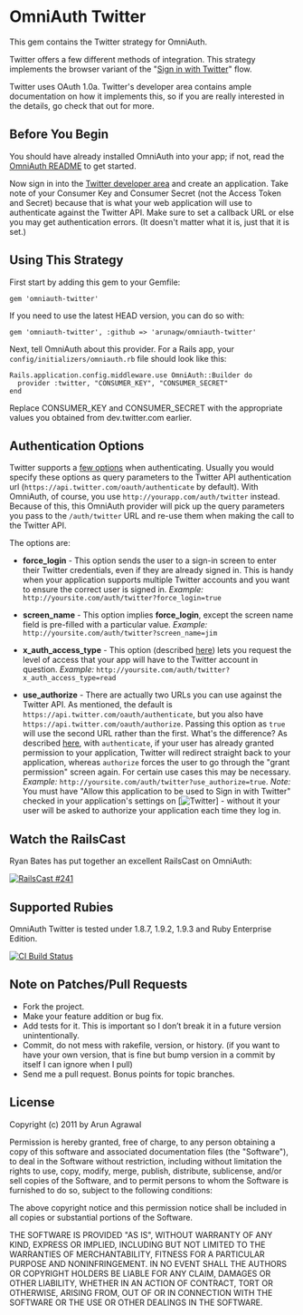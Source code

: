 # OmniAuth Twitter

This gem contains the Twitter strategy for OmniAuth.

Twitter offers a few different methods of integration. This strategy implements the browser variant of the "[Sign in with Twitter](https://dev.twitter.com/docs/auth/implementing-sign-twitter)" flow.

Twitter uses OAuth 1.0a. Twitter's developer area contains ample documentation on how it implements this, so if you are really interested in the details, go check that out for more.

## Before You Begin

You should have already installed OmniAuth into your app; if not, read the [OmniAuth README](https://github.com/intridea/omniauth) to get started.

Now sign in into the [Twitter developer area](http://dev.twitter.com) and create an application. Take note of your Consumer Key and Consumer Secret (not the Access Token and Secret) because that is what your web application will use to authenticate against the Twitter API. Make sure to set a callback URL or else you may get authentication errors. (It doesn't matter what it is, just that it is set.)

## Using This Strategy

First start by adding this gem to your Gemfile:

    gem 'omniauth-twitter'

If you need to use the latest HEAD version, you can do so with:

    gem 'omniauth-twitter', :github => 'arunagw/omniauth-twitter'

Next, tell OmniAuth about this provider. For a Rails app, your `config/initializers/omniauth.rb` file should look like this:

    Rails.application.config.middleware.use OmniAuth::Builder do
      provider :twitter, "CONSUMER_KEY", "CONSUMER_SECRET"
    end

Replace CONSUMER_KEY and CONSUMER_SECRET with the appropriate values you obtained from dev.twitter.com earlier.

## Authentication Options

Twitter supports a [few options](https://dev.twitter.com/docs/api/1/get/oauth/authenticate) when authenticating. Usually you would specify these options as query parameters to the Twitter API authentication url (`https://api.twitter.com/oauth/authenticate` by default). With OmniAuth, of course, you use `http://yourapp.com/auth/twitter` instead. Because of this, this OmniAuth provider will pick up the query parameters you pass to the `/auth/twitter` URL and re-use them when making the call to the Twitter API.

The options are:

* **force_login** - This option sends the user to a sign-in screen to enter their Twitter credentials, even if they are already signed in. This is handy when your application supports multiple Twitter accounts and you want to ensure the correct user is signed in. *Example:* `http://yoursite.com/auth/twitter?force_login=true`

* **screen_name** - This option implies **force_login**, except the screen name field is pre-filled with a particular value. *Example:* `http://yoursite.com/auth/twitter?screen_name=jim`

* **x_auth_access_type** - This option (described [here](https://dev.twitter.com/docs/api/1/post/oauth/request_token)) lets you request the level of access that your app will have to the Twitter account in question. *Example:* `http://yoursite.com/auth/twitter?x_auth_access_type=read`

* **use_authorize** - There are actually two URLs you can use against the Twitter API. As mentioned, the default is `https://api.twitter.com/oauth/authenticate`, but you also have `https://api.twitter.com/oauth/authorize`. Passing this option as `true` will use the second URL rather than the first. What's the difference? As described [here](https://dev.twitter.com/docs/api/1/get/oauth/authenticate), with `authenticate`, if your user has already granted permission to your application, Twitter will redirect straight back to your application, whereas `authorize` forces the user to go through the "grant permission" screen again. For certain use cases this may be necessary. *Example:* `http://yoursite.com/auth/twitter?use_authorize=true`. *Note:* You must have "Allow this application to be used to Sign in with Twitter" checked in your application's settings on [![Twitter](https://dev.twitter.com)] - without it your user will be asked to authorize your application each time they log in.

## Watch the RailsCast

Ryan Bates has put together an excellent RailsCast on OmniAuth:

[![RailsCast #241](https://www.evernote.com/shard/s35/sh/479f2503-aefa-4542-a7b4-8f84fd22eafc/0571f5a3795a0be3d0b0814312a8d5b7/res/49b5478a-657c-4aff-ae58-dae08b9a46d5/Screen_Shot_2012-07-15_at_12.41.15_PM-20120715-125424.jpg "RailsCast #241 - Simple OmniAuth (revised)")](http://railscasts.com/episodes/241-simple-omniauth-revised)

## Supported Rubies

OmniAuth Twitter is tested under 1.8.7, 1.9.2, 1.9.3 and Ruby Enterprise Edition.

[![CI Build
Status](https://secure.travis-ci.org/arunagw/omniauth-twitter.png)](http://travis-ci.org/arunagw/omniauth-twitter)

## Note on Patches/Pull Requests

- Fork the project.
- Make your feature addition or bug fix.
- Add tests for it. This is important so I don’t break it in a future version unintentionally.
- Commit, do not mess with rakefile, version, or history. (if you want to have your own version, that is fine but bump version in a commit by itself I can ignore when I pull)
- Send me a pull request. Bonus points for topic branches.

## License

Copyright (c) 2011 by Arun Agrawal

Permission is hereby granted, free of charge, to any person obtaining a copy of this software and associated documentation files (the "Software"), to deal in the Software without restriction, including without limitation the rights to use, copy, modify, merge, publish, distribute, sublicense, and/or sell copies of the Software, and to permit persons to whom the Software is furnished to do so, subject to the following conditions:

The above copyright notice and this permission notice shall be included in all copies or substantial portions of the Software.

THE SOFTWARE IS PROVIDED "AS IS", WITHOUT WARRANTY OF ANY KIND, EXPRESS OR IMPLIED, INCLUDING BUT NOT LIMITED TO THE WARRANTIES OF MERCHANTABILITY, FITNESS FOR A PARTICULAR PURPOSE AND NONINFRINGEMENT. IN NO EVENT SHALL THE AUTHORS OR COPYRIGHT HOLDERS BE LIABLE FOR ANY CLAIM, DAMAGES OR OTHER LIABILITY, WHETHER IN AN ACTION OF CONTRACT, TORT OR OTHERWISE, ARISING FROM, OUT OF OR IN CONNECTION WITH THE SOFTWARE OR THE USE OR OTHER DEALINGS IN THE SOFTWARE.
